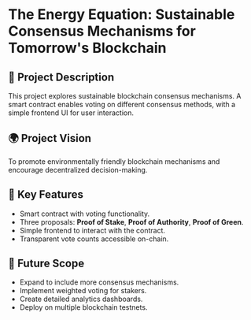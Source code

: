# The Energy Equation: Sustainable Consensus Mechanisms for Tomorrow's Blockchain

## 📌 Project Description
This project explores sustainable blockchain consensus mechanisms. A smart contract enables voting on different consensus methods, with a simple frontend UI for user interaction.

## 🌍 Project Vision
To promote environmentally friendly blockchain mechanisms and encourage decentralized decision-making.

## 🔑 Key Features
- Smart contract with voting functionality.
- Three proposals: **Proof of Stake**, **Proof of Authority**, **Proof of Green**.
- Simple frontend to interact with the contract.
- Transparent vote counts accessible on-chain.

## 🚀 Future Scope
- Expand to include more consensus mechanisms.
- Implement weighted voting for stakers.
- Create detailed analytics dashboards.
- Deploy on multiple blockchain testnets.
